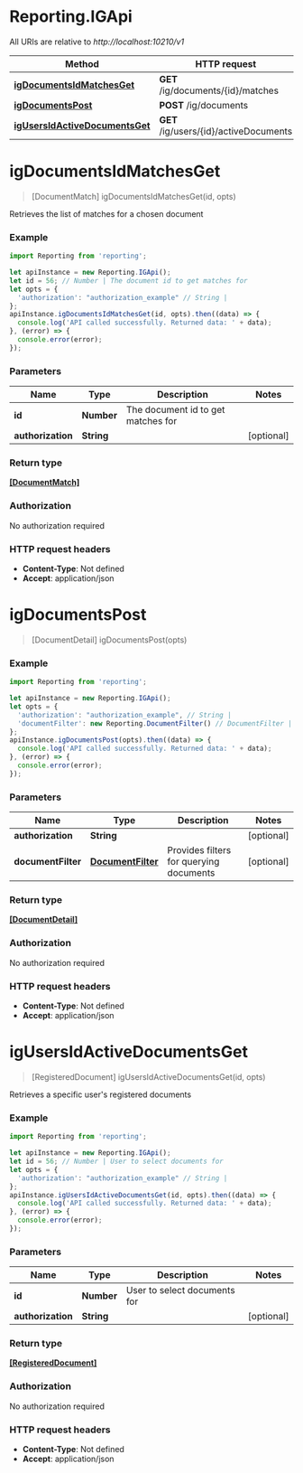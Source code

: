 # Reporting.IGApi

All URIs are relative to *http://localhost:10210/v1*

Method | HTTP request | Description
------------- | ------------- | -------------
[**igDocumentsIdMatchesGet**](IGApi.md#igDocumentsIdMatchesGet) | **GET** /ig/documents/{id}/matches | 
[**igDocumentsPost**](IGApi.md#igDocumentsPost) | **POST** /ig/documents | 
[**igUsersIdActiveDocumentsGet**](IGApi.md#igUsersIdActiveDocumentsGet) | **GET** /ig/users/{id}/activeDocuments | 


<a name="igDocumentsIdMatchesGet"></a>
# **igDocumentsIdMatchesGet**
> [DocumentMatch] igDocumentsIdMatchesGet(id, opts)



Retrieves the list of matches for a chosen document

### Example
```javascript
import Reporting from 'reporting';

let apiInstance = new Reporting.IGApi();
let id = 56; // Number | The document id to get matches for
let opts = {
  'authorization': "authorization_example" // String | 
};
apiInstance.igDocumentsIdMatchesGet(id, opts).then((data) => {
  console.log('API called successfully. Returned data: ' + data);
}, (error) => {
  console.error(error);
});

```

### Parameters

Name | Type | Description  | Notes
------------- | ------------- | ------------- | -------------
 **id** | **Number**| The document id to get matches for | 
 **authorization** | **String**|  | [optional] 

### Return type

[**[DocumentMatch]**](DocumentMatch.md)

### Authorization

No authorization required

### HTTP request headers

 - **Content-Type**: Not defined
 - **Accept**: application/json

<a name="igDocumentsPost"></a>
# **igDocumentsPost**
> [DocumentDetail] igDocumentsPost(opts)



### Example
```javascript
import Reporting from 'reporting';

let apiInstance = new Reporting.IGApi();
let opts = {
  'authorization': "authorization_example", // String | 
  'documentFilter': new Reporting.DocumentFilter() // DocumentFilter | Provides filters for querying documents
};
apiInstance.igDocumentsPost(opts).then((data) => {
  console.log('API called successfully. Returned data: ' + data);
}, (error) => {
  console.error(error);
});

```

### Parameters

Name | Type | Description  | Notes
------------- | ------------- | ------------- | -------------
 **authorization** | **String**|  | [optional] 
 **documentFilter** | [**DocumentFilter**](DocumentFilter.md)| Provides filters for querying documents | [optional] 

### Return type

[**[DocumentDetail]**](DocumentDetail.md)

### Authorization

No authorization required

### HTTP request headers

 - **Content-Type**: Not defined
 - **Accept**: application/json

<a name="igUsersIdActiveDocumentsGet"></a>
# **igUsersIdActiveDocumentsGet**
> [RegisteredDocument] igUsersIdActiveDocumentsGet(id, opts)



Retrieves a specific user&#39;s registered documents

### Example
```javascript
import Reporting from 'reporting';

let apiInstance = new Reporting.IGApi();
let id = 56; // Number | User to select documents for
let opts = {
  'authorization': "authorization_example" // String | 
};
apiInstance.igUsersIdActiveDocumentsGet(id, opts).then((data) => {
  console.log('API called successfully. Returned data: ' + data);
}, (error) => {
  console.error(error);
});

```

### Parameters

Name | Type | Description  | Notes
------------- | ------------- | ------------- | -------------
 **id** | **Number**| User to select documents for | 
 **authorization** | **String**|  | [optional] 

### Return type

[**[RegisteredDocument]**](RegisteredDocument.md)

### Authorization

No authorization required

### HTTP request headers

 - **Content-Type**: Not defined
 - **Accept**: application/json

